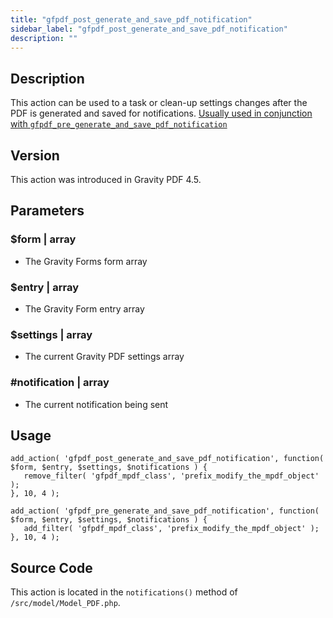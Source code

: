 ```yaml
---
title: "gfpdf_post_generate_and_save_pdf_notification"
sidebar_label: "gfpdf_post_generate_and_save_pdf_notification"
description: ""
---
```




## Description 

This action can be used to a task or clean-up settings changes after the PDF is generated and saved for notifications. [Usually used in conjunction with `gfpdf_pre_generate_and_save_pdf_notification`](gfpdf_pre_generate_and_save_pdf_notification.md)

## Version 

This action was introduced in Gravity PDF 4.5.

## Parameters 

### $form | array
*  The Gravity Forms form array

### $entry | array
*  The Gravity Form entry array

### $settings | array
*  The current Gravity PDF settings array

### #notification | array
*  The current notification being sent

## Usage 

```.language-php
add_action( 'gfpdf_post_generate_and_save_pdf_notification', function( $form, $entry, $settings, $notifications ) {
   remove_filter( 'gfpdf_mpdf_class', 'prefix_modify_the_mpdf_object' );
}, 10, 4 );

add_action( 'gfpdf_pre_generate_and_save_pdf_notification', function( $form, $entry, $settings, $notifications ) {
   add_filter( 'gfpdf_mpdf_class', 'prefix_modify_the_mpdf_object' );
}, 10, 4 );
```

## Source Code 

This action is located in the `notifications()` method of `/src/model/Model_PDF.php`.
